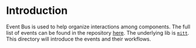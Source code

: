# Introduction

Event Bus is used to help organize interactions among components. The full list of events can be found in the repository [here](https://github.com/Reed-CompBio/GrapheryV2-Vue/blob/quasar2-dev/graphery-v2/src/components/mixins/controller/headquarter-bus.ts). The underlying lib is [`mitt`](https://github.com/developit/mitt). This directory will introduce the events and their workflows.
